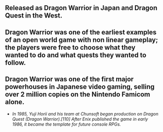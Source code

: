 ## Released as Dragon Warrior in Japan and Dragon Quest in the West.

## Dragon Warrior was one of the earliest examples of an open world game with non linear gameplay; the players were free to choose what they wanted to do and what quests they wanted to follow.

## Dragon Warrior was one of the first major powerhouses in Japanese video gaming, selling over 2 million copies on the Nintendo Famicom alone.

- _In 1985, Yuji Horii and his team at Chunsoft began production on Dragon Quest (Dragon Warrior).[110] After Enix published the game in early 1986, it became the template for future console RPGs._